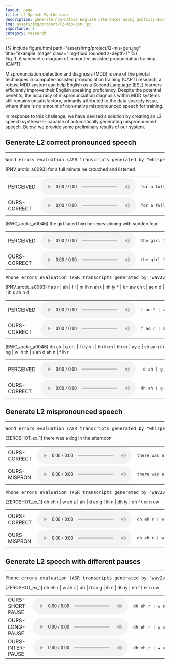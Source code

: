 ```yaml
---
layout: page
title: L2 Speech Synthesizer
description: generate non-native English utterances using publicly-available l2-arctic data.
img: assets/img/project/l2-mis-gen.jpg
importance: 1
category: research
---
```


<div class="row">
    <div class="col-sm mt-3 mt-md-0">
        {% include figure.html path="assets/img/project/l2-mis-gen.jpg" title="example image" class="img-fluid rounded z-depth-1" %}
    </div>
</div>
<div class="caption">
    Fig. 1. A schemetic diagram of computer-assisted pronunciation training (CAPT).
</div>

Mispronunciation detection and diagnosis (MDD) is one of the pivotal techniques in computer-assisted pronunciation training (CAPT) research, a robust MDD system can help English as a Second Language (ESL) learners efficiently improve their English speaking proficiency. Despite the potential benefits, the accuracy of mispronunciation diagnosis within MDD systems still remains unsatisfactory, primarily attributed to the data sparsity issue, where there is no amount of non-native mispronounced speech for training.

In response to this challenge, we have devised a solution by creating an L2 speech synthesizer capable of automatically generating mispronounced speech. Below, we provide some preliminary results of our system.

<!-- correct speech -->
<h2 class="title">Generate L2 correct pronounced speech</h2>
<hr>
<div>
    <!-- word -->
    <pre>Word errors evaluation (ASR transcripts generated by "whisper-large-v2")</pre>
    <!-- ex1 -->
    <p class="prompt-title">
        (PNV_arctic_a0093) for a full minute he  crouched and listened
    </p>
    <div class="bootstrap-table bootstrap4">
    <div class="fixed-table-container">
    <div class="fixed-table-body">
        <table class="table table-boardered">
            <tbody>
            <tr>
                <td class="first-col">PERCEIVED</td>
                <td class="last-col">
                    <audio controls controlslist="noplaybackrate nodownload">
                        <source src="/assets/audio/PNV_arctic_a0093_per.wav">
                    </audio>
                </td>
                <td><pre>for a full minute he <span>is    crowd</span> and   <span>listen</span></pre></td>
            </tr>
            <tr>
                <td class="first-col">OURS-CORRECT</td>
                <td class="last-col">
                    <audio controls controlslist="noplaybackrate nodownload">
                        <source src="/assets/audio/PNV_arctic_a0093_gen.wav">
                    </audio>
                </td>
                <td><pre>for a full minute he  * crouched and listened</pre></td>
            </tr>
            </tbody>
        </table>
    </div>
    </div>
    </div>
    <!-- ex2 -->
    <p class="prompt-title">
        (BWC_arctic_a0046) the girl faced him her eyes  shining with   sudden fear
    </p>
    <div class="bootstrap-table bootstrap4">
    <div class="fixed-table-container">
    <div class="fixed-table-body">
        <table class="table table-boardered">
            <tbody>
            <tr>
                <td class="first-col">PERCEIVED</td>
                <td class="last-col">
                    <audio controls controlslist="noplaybackrate nodownload">
                        <source src="/assets/audio/BWC_arctic_a0046_per.wav">
                    </audio>
                </td>
                <td><pre>the girl faced him her eyes <span>shinning</span> with <span>shoulder</span> fear</pre></td>
            </tr>
            <tr>
                <td class="first-col">OURS-CORRECT</td>
                <td class="last-col">
                    <audio controls controlslist="noplaybackrate nodownload">
                        <source src="/assets/audio/BWC_arctic_a0046_gen.wav">
                    </audio>
                </td>
                <td><pre>the girl faced him her eyes  shining with   sudden fear</pre></td>
            </tr>
            </tbody>
        </table>
    </div>
    </div>
    </div>
    <!-- phone -->
    <pre>Phone errors evaluation (ASR transcripts generated by "wav2vec2-large")</pre>
    <!-- ex1 -->
    <p class="prompt-title">
        (PNV_arctic_a0093) f ao r | ah | f  l | m ih n ah t | hh iy * | k r aw ch t | ae n d | l ih s ah n d
    </p>
    <div class="bootstrap-table bootstrap4">
    <div class="fixed-table-container">
    <div class="fixed-table-body">
        <table class="table table-boardered">
            <tbody>
            <tr>
                <td class="first-col">PERCEIVED</td>
                <td class="last-col">
                    <audio controls controlslist="noplaybackrate nodownload">
                        <source src="/assets/audio/PNV_arctic_a0093_per.wav">
                    </audio>
                </td>
                <td><pre>f ao <span>*</span> | ah | f <span>uw</span> | m ih n ah t | hh iy <span>s</span> | k r aw  <span>*</span> t | ae n d | l ih s ah <span>* *</span> </pre></td>
            </tr>
            <tr>
                <td class="first-col">OURS-CORRECT</td>
                <td class="last-col">
                    <audio controls controlslist="noplaybackrate nodownload">
                        <source src="/assets/audio/PNV_arctic_a0093_gen.wav">
                    </audio>
                </td>
                <td><pre>f ao r | ah | f  l | m ih n ah t | hh iy * | k r aw ch t | ae n d | l ih s ah n d</pre></td>
            </tr>
            </tbody>
        </table>
    </div>
    </div>
    </div>
    <!-- ex2 -->
    <p class="prompt-title">
        (BWC_arctic_a0046) dh ah | g er l | f ey s t | hh ih m | hh er | ay z | sh ay n ih ng | w ih th |  s ah d ah n | f ih r
    </p>
    <div class="bootstrap-table bootstrap4">
    <div class="fixed-table-container">
    <div class="fixed-table-body">
        <table class="table table-boardered">
            <tbody>
            <tr>
                <td class="first-col">PERCEIVED</td>
                <td class="last-col">
                    <audio controls controlslist="noplaybackrate nodownload">
                        <source src="/assets/audio/BWC_arctic_a0046_per.wav">
                    </audio>
                </td>
                <td><pre> <span>d</span> ah | g er l | f ey s t | hh <span>iy</span> m | hh er | ay <span>s</span> | sh <span>iy</span> n ih  <span>*</span> | w ih th | <span>sh aw</span> d <span>er *</span> | f ih r</pre></td>
            </tr>
            <tr>
                <td class="first-col">OURS-CORRECT</td>
                <td class="last-col">
                    <audio controls controlslist="noplaybackrate nodownload">
                        <source src="/assets/audio/BWC_arctic_a0046_gen.wav">
                    </audio>
                </td>
                <td><pre>dh ah | g er l | f ey s t | hh ih m | hh er | ay <span>s</span> | sh ay n ih ng | w ih th |  s ah d ah n | f ih r</pre></td>
            </tr>
            </tbody>
        </table>
    </div>
    </div>
    </div>
</div>

<!-- mispronounced speech-->
<h2 class="title">Generate L2 mispronounced speech</h2>
<hr>
<div>
    <!-- word -->
    <pre>Word errors evaluation (ASR transcripts generated by "whisper-large-v2")</pre>
    <!-- ex1 -->
    <p class="prompt-title">
        [ZEROSHOT_ex_1] there was a dog in the afternoon
    </p>
    <div class="bootstrap-table bootstrap4">
    <div class="fixed-table-container">
    <div class="fixed-table-body">
        <table class="table table-boardered">
            <tbody>
            <tr>
                <td class="first-col">OURS-CORRECT</td>
                <td class="last-col">
                    <audio controls controlslist="noplaybackrate nodownload">
                        <source src="/assets/audio/ZEROSHOT_ex_1_cor.wav">
                    </audio>
                </td>
                <td><pre>there was a dog in the afternoon</pre></td>
            </tr>
            <tr>
                <td class="first-col">OURS-MISPRON</td>
                <td class="last-col">
                    <audio controls controlslist="noplaybackrate nodownload">
                        <source src="/assets/audio/ZEROSHOT_ex_1_mis.wav">
                    </audio>
                </td>
                <td><pre>there was a <span>talk</span> in <span>the</span> afternoon</pre></td>
            </tr>
            </tbody>
        </table>
    </div>
    </div>
    </div>
    <!-- phone -->
    <pre>Phone errors evaluation (ASR transcripts generated by "wav2vec2-large")</pre>
    <p class="prompt-title">
        [ZEROSHOT_ex_1] dh eh r | w ah z | ah | d ao g | ih n | dh iy | eh f t er n uw
    </p>
    <div class="bootstrap-table bootstrap4">
    <div class="fixed-table-container">
    <div class="fixed-table-body">
        <table class="table table-boardered">
            <tbody>
            <tr>
                <td class="first-col">OURS-CORRECT</td>
                <td class="last-col">
                    <audio controls controlslist="noplaybackrate nodownload">
                        <source src="/assets/audio/ZEROSHOT_ex_1_cor.wav">
                    </audio>
                </td>
                <td><pre>dh eh r | w ah z | ah | d ao g | ih n | dh iy | eh f t er n uw</pre></td>
            </tr>
            <tr>
                <td class="first-col">OURS-MISPRON</td>
                <td class="last-col">
                    <audio controls controlslist="noplaybackrate nodownload">
                        <source src="/assets/audio/ZEROSHOT_ex_1_mis.wav">
                    </audio>
                </td>
                <td><pre>dh eh r | w ah z | ah | <span>t</span> ao <span>k</span> | ih n | dh <span>ah</span> | eh f t er n uw</pre></td>
            </tr>
            </tbody>
        </table>
    </div>
    </div>
    </div>
</div>

<!-- paused speech-->
<h2 class="title">Generate L2 speech with different pauses</h2>
<hr>
<div>
    <!-- phone -->
    <pre>Phone errors evaluation (ASR transcripts generated by "wav2vec2-large")</pre>
    <p class="prompt-title">
        [ZEROSHOT_ex_1] dh eh r | w ah z | ah | d ao g | ih n | dh iy | eh f t er n uw
    </p>
    <div class="bootstrap-table bootstrap4">
    <div class="fixed-table-container">
    <div class="fixed-table-body">
        <table class="table table-boardered">
            <tbody>
            <tr>
                <td class="first-col">OURS-SHORT-PAUSE</td>
                <td class="last-col">
                    <audio controls controlslist="noplaybackrate nodownload">
                        <source src="/assets/audio/ZEROSHOT_ex_1_shortp.wav">
                    </audio>
                </td>
                <td><pre>dh eh r | w ah z | ah | d ao g | <span>sil</span> | ih n | dh iy | eh f t er n uw</pre></td>
            </tr>
            <tr>
                <td class="first-col">OURS-LONG-PAUSE</td>
                <td class="last-col">
                    <audio controls controlslist="noplaybackrate nodownload">
                        <source src="/assets/audio/ZEROSHOT_ex_1_longp.wav">
                    </audio>
                </td>
                <td><pre>dh eh r | w ah z | ah | d ao g | <span>sil sil</span> | ih n | dh iy | eh f t er n uw</pre></td>
            </tr>
            <tr>
                <td class="first-col">OURS-INTER-PAUSE</td>
                <td class="last-col">
                    <audio controls controlslist="noplaybackrate nodownload">
                        <source src="/assets/audio/ZEROSHOT_ex_1_interp.wav">
                    </audio>
                </td>
                <td><pre>dh eh r | w ah z | <span>sil</span> | ah | d ao g | <span>sil</span> | ih n | dh iy | eh f t er n uw</pre></td>
            </tr>
            </tbody>
        </table>
    </div>
    </div>
    </div>
</div>